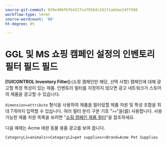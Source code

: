 ```yaml
---
source-git-commit: 029e406fbfb4217ce78364c2d1f1a6dae24ff588
workflow-type: tm+mt
source-wordcount: '86'
ht-degree: 0%

---
```

# GGL 및 MS 쇼핑 캠페인 설정의 인벤토리 필터 필드 필드

**[!UICONTROL Inventory Filter]:**(쇼핑 캠페인만 해당, 선택 사항) 캠페인에 대해 광고할 특정 특성이 있는 제품. 인벤토리 필터를 지정하지 않으면 광고 네트워크가 스토어의 제품을 광고할 수 있습니다.

`dimension=attribute` 형식을 사용하여 제품을 필터링할 제품 차원 및 특성 조합을 최대 7개까지 입력할 수 있습니다. 여러 필터 분리
구분 기호 &quot;`>>`&quot;을(를) 사용합니다. 사용 가능한 제품 차원 목록을 보려면 &quot;[쇼핑 캠페인 제품 필터](/help/search-social-commerce/campaign-management/campaigns/shopping-campaign-product-filters.md)&quot;을 참조하세요.

다음 예제는 Acme 애완 동물 용품 광고를 보여 줍니다.

`CategoryL1=animals>>CategoryL2=pet supplies>>Brand=Acme Pet Supplies`
